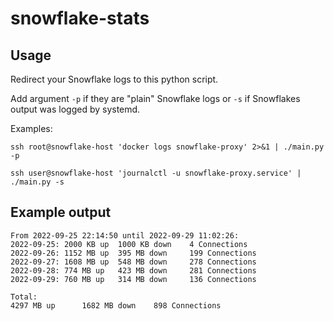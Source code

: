 # snowflake-stats

## Usage

Redirect your Snowflake logs to this python script. 

Add argument `-p` if they are "plain" Snowflake logs or `-s` if Snowflakes output was logged by systemd.

Examples:

```shell
ssh root@snowflake-host 'docker logs snowflake-proxy' 2>&1 | ./main.py -p
```

```shell
ssh user@snowflake-host 'journalctl -u snowflake-proxy.service' | ./main.py -s
```

## Example output

```
From 2022-09-25 22:14:50 until 2022-09-29 11:02:26:
2022-09-25: 2000 KB up  1000 KB down    4 Connections
2022-09-26: 1152 MB up  395 MB down     199 Connections
2022-09-27: 1608 MB up  548 MB down     278 Connections
2022-09-28: 774 MB up   423 MB down     281 Connections
2022-09-29: 760 MB up   314 MB down     136 Connections

Total:
4297 MB up      1682 MB down    898 Connections
```
